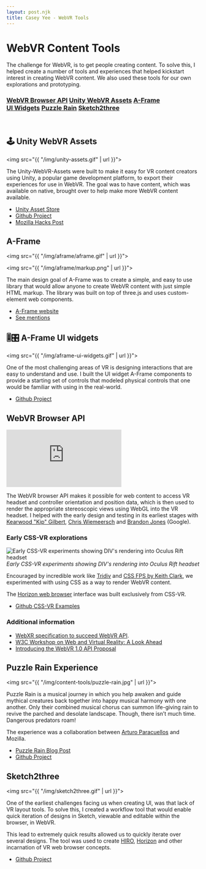 ```yaml
---
layout: post.njk
title: Casey Yee - WebVR Tools
---
```


# WebVR Content Tools

The challenge for WebVR, is to get people creating content.
To solve this, I helped create a number of tools and experiences that helped kickstart interest in creating WebVR content. We also used these tools for our own explorations and prototyping.

<h3>
  <a class="bordered" href="#webvr-api">WebVR Browser API</a>
  <a class="bordered" href="#unity-webvr-assets">Unity WebVR Assets</a>
  <a class="bordered" href="#aframe">A-Frame</a><br/>
  <a class="bordered" href="#aframe-ui-widgets">UI Widgets</a>
  <a class="bordered" href="#puzzle-rain">Puzzle Rain</a>
  <a class="bordered" href="#sketch2three">Sketch2three</a>
</h3>

<br/>

## <a name="unity-webvr-assets"></a>🕹 Unity WebVR Assets

<img src="{{ "/img/unity-assets.gif" | url }}">

The Unity-WebVR-Assets were built to make it easy for VR content creators using Unity, a popular game development platform, to export their experiences for use in WebVR. The goal was to have content, which was available on native, brought over to help make more WebVR content available.

* [Unity Asset Store](https://assetstore.unity.com/packages/templates/systems/webvr-assets-109152)
* [Github Project](https://github.com/mozilla/unity-webvr-export)
* [Mozilla Hacks Post](https://hacks.mozilla.org/2018/02/create-vr-on-the-web-using-unity3d)

## <a name="aframe"></a>A-Frame

<img src="{{ "/img/aframe/aframe.gif" | url }}">

<img src="{{ "/img/aframe/markup.png" | url }}">

The main design goal of A-Frame was to create a simple, and easy to use library that would allow anyone to create WebVR content with just simple HTML markup. The library was built on top of three.js and uses custom-element web components.

* [A-Frame website](https://aframe.io)
* [See mentions](../posts)

## <a name="aframe-ui-widgets"></a>🎚🎛 A-Frame UI widgets

<img src="{{ "/img/aframe-ui-widgets.gif" | url }}">

One of the most challenging areas of VR is designing interactions that are easy to understand and use. I built the UI widget A-Frame components to provide a starting set of controls that modeled physical controls that one would be familiar with using in the real-world.

* [Github Project](https://github.com/caseyyee/aframe-ui-widgets/)

## <a name="webvr-api"></a>WebVR Browser API

<div class="video-wrapper">
  <iframe src="https://www.youtube-nocookie.com/embed/Le8pTXQqM3s" frameborder="0" allow="accelerometer; autoplay; encrypted-media; gyroscope; picture-in-picture" allowfullscreen></iframe>
</div>

The WebVR browser API makes it possible for web content to access VR headset and controller orientation and position data, which is then used to render the appropriate stereoscopic views using WebGL into the VR headset. I helped with the early design and testing in its earliest stages with [Kearwood "Kip" Gilbert](https://twitter.com/kearwoodgilbert), [Chris Wiemeersch](https://twitter.com/cvanw) and [Brandon Jones](https://twitter.com/kear) (Google).

### Early CSS-VR explorations

![Early CSS-VR experiments showing DIV's rendering into Oculus Rift headset](/img/content-tools/css-vr.png)
*Early CSS-VR experiments showing DIV's rendering into Oculus Rift headset*

Encouraged by incredible work like [Tridiv](http://tridiv.com/) and [CSS FPS by Keith Clark](https://keithclark.co.uk/labs/css-fps/), we experimented with using CSS as a way to render WebVR content.

The [Horizon web browser](firefox-reality) interface was built exclusively from CSS-VR.

* [Github CSS-VR Examples](https://github.com/caseyyee/experiment-cssvr)

### Additional information

* [WebXR specification to succeed WebVR API](https://github.com/immersive-web/webxr/).
* [W3C Workshop on Web and Virtual Reality: A Look Ahead](https://hacks.mozilla.org/2016/12/w3c-workshop-on-web-and-virtual-reality-a-look-ahead/)
* [Introducing the WebVR 1.0 API Proposal](https://hacks.mozilla.org/2016/03/introducing-the-webvr-1-0-api-proposal/)

## <a name="puzzle-rain"></a>Puzzle Rain Experience

<img src="{{ "/img/content-tools/puzzle-rain.jpg" | url }}">

Puzzle Rain is a musical journey in which you help awaken and guide mythical creatures back together into happy musical harmony with one another. Only their combined musical chorus can summon life-giving rain to revive the parched and desolate landscape. Though, there isn’t much time. Dangerous predators roam!

The experience was a collaboration between [Arturo Paracuellos](http://unboring.net/) and Mozilla.

* [Puzzle Rain Blog Post](https://blog.mozvr.com/puzzle-rain/)
* [Github Project](https://github.com/mozvr/puzzle-rain)

## <a name="sketch2three"></a>Sketch2three

<img src="{{ "/img/sketch2three.gif" | url }}">

One of the earliest challenges facing us when creating UI, was that lack of  VR layout tools.  To solve this, I created a workflow tool that would enable quick iteration of designs in Sketch, viewable and editable within the browser, in WebVR.

This lead to extremely quick results allowed us to quickly iterate over several designs. The tool was used to create [HIRO](), [Horizon]() and other incarnation of VR web browser concepts.

* [Github Project](https://github.com/caseyyee/aframe-ui-widgets/)

